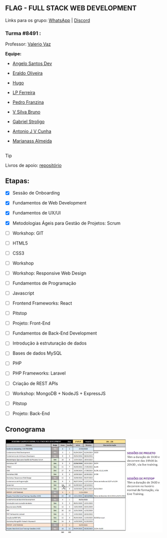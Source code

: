 ## FLAG - FULL STACK WEB DEVELOPMENT

Links para os grupo:
[WhatsApp](https://chat.whatsapp.com/LjEH7BEsphLCAjIFMhcVzE) | [Discord](https://discord.gg/c7fZ7PVx6v)

### Turma #8491 :

Professor: [Valerio Vaz](https://github.com/vvaz)

**Equipe:**

- [Angelo Santos Dev](https://github.com/AngeloSantosDev)

- [Eraldo Oliveira](https://github.com/eraldo-oliveira)

- [Hugo](https://github.com/hugo-m12)

- [LP Ferreira](https://github.com/LPFerreira)

- [Pedro Franzina](https://github.com/pedrofranzina)

- [V Silva Bruno](https://github.com/vsilvabruno)

- [Gabriel Stroligo](https://github.com/stroligo)

- [Antonio J V Cunha](https://github.com/antoniojvcunha)

- [Marianass Almeida](https://github.com/Marianassalmeida)

##

> [!TIP]
> Livros de apoio: [repositório](/livros/)

## Etapas:

- [x] Sessão de Onboarding

- [x] Fundamentos de Web Development

- [x] Fundamentos de UX/UI

- [x] Metodologias Ágeis para Gestão de Projetos: Scrum

- [ ] Workshop: GIT

- [ ] HTML5

- [ ] CSS3

- [ ] Workshop

- [ ] Workshop: Responsive Web Design

- [ ] Fundamentos de Programação

- [ ] Javascript

- [ ] Frontend Frameworks: React

- [ ] Pitstop

- [ ] Projeto: Front-End

- [ ] Fundamentos de Back-End Development

- [ ] Introdução à estruturação de dados

- [ ] Bases de dados MySQL

- [ ] PHP

- [ ] PHP Frameworks: Laravel

- [ ] Criação de REST APIs

- [ ] Workshop: MongoDB + NodeJS + ExpressJS

- [ ] Pitstop

- [ ] Projeto: Back-End

## Cronograma

![Cronograma](img/cronograma_flag.png)
